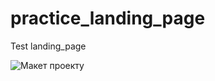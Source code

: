 # practice_landing_page
Test landing_page

![Макет проекту](http://mishakokhanych.com/layout/practice_landing_page/practice_landing_page.jpg)
